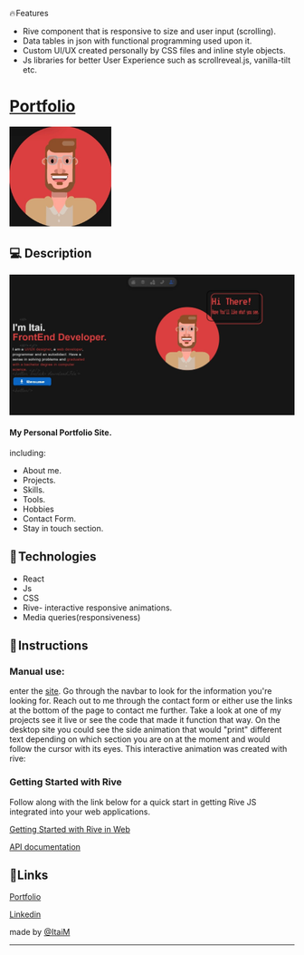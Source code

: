 🔥 Features
- Rive component that is responsive to size and user input (scrolling).
- Data tables in json with functional programming used upon it.
- Custom UI/UX created personally by CSS files and inline style objects.
- Js libraries for better User Experience such as scrollreveal.js, vanilla-tilt etc.

# [Portfolio](https://itaimiz.com/)
 <img src="https://github.com/itaim18/Portfolio/blob/master/favicon%20(2).jpeg" alt="logo" width="180" >
 
## 💻 Description
 <img src="https://github.com/itaim18/Portfolio/blob/master/tn-p.jpeg" alt="logo"  >
 
 #### My Personal Portfolio Site.
 
including: 
- About me.
- Projects.
- Skills.
- Tools.
- Hobbies
- Contact Form.
- Stay in touch section.

## 🔧 Technologies
- React
- Js
- CSS
- Rive- interactive responsive animations. 
- Media queries(responsiveness)

## 📃 Instructions

### Manual use:
enter the [site](https://itaimiz.com/). Go through the navbar to look for the information you're looking for.
Reach out to me through the contact form or either use the links at the bottom of the page to contact me further.
Take a look at one of my projects see it live or see the code that made it function that way.
On the desktop site you could see the side animation that would "print" different text depending on which section you are on at the moment and would follow the cursor with its eyes.
This interactive animation was created with rive:

### Getting Started with Rive

Follow along with the link below for a quick start in getting Rive JS integrated into your web applications.

[Getting Started with Rive in Web](https://help.rive.app/runtimes/overview/web-js)

[API documentation](https://help.rive.app/runtimes/overview/web-js/rive-parameters)

## 🔗Links
[Portfolio](https://itaimiz.com/)

[Linkedin](https://www.linkedin.com/in/itai-mizlish/)

made by [@ItaiM](https://github.com/itaim18)

----
